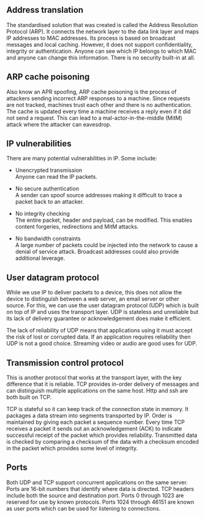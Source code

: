 ## Address translation

The standardised solution that was created is called the Address Resolution Protocol (ARP). It connects the network layer to the data link layer and maps IP addresses to MAC addresses. Its process is based on broadcast messages and local caching. However, it does not support confidentiality, integrity or authentication. Anyone can see which IP belongs to which MAC and anyone can change this information. There is no security built-in at all.

## ARP cache poisoning

Also know an APR spoofing, ARP cache poisoning is the process of attackers sending incorrect ARP responses to a machine. Since requests are not tracked, machines trust each other and there is no authentication. The cache is updated every time a machine receives a reply even if it did not send a request. This can lead to a mal-actor-in-the-middle (MitM) attack where the attacker can eavesdrop.

## IP vulnerabilities

There are many potential vulnerabilities in IP. Some include:

- Unencrypted transmission  
  Anyone can read the IP packets.

- No secure authentication  
  A sender can spoof source addresses making it difficult to trace a packet back to an attacker.

- No integrity checking  
  The entire packet, header and payload, can be modified. This enables content forgeries, redirections and MitM attacks.

- No bandwidth constraints  
  A large number of packets could be injected into the network to cause a denial of service attack. Broadcast addresses could also provide additional leverage.

## User datagram protocol

While we use IP to deliver packets to a device, this does not allow the device to distinguish between a web server, an email server or other source. For this, we can use the user datagram protocol (UDP) which is built on top of IP and uses the transport layer. UDP is stateless and unreliable but its lack of delivery guarantee or acknowledgement does make it efficient.

The lack of reliability of UDP means that applications using it must accept the risk of lost or corrupted data. If an application requires reliability then UDP is not a good choice. Streaming video or audio are good uses for UDP.

## Transmission control protocol

This is another protocol that works at the transport layer, with the key difference that it is reliable. TCP provides in-order delivery of messages and can distinguish multiple applications on the same host. Http and ssh are both built on TCP.

TCP is stateful so it can keep track of the connection state in memory. It packages a data stream into segments transported by IP. Order is maintained by giving each packet a sequence number. Every time TCP receives a packet it sends out an acknowledgement (ACK) to indicate successful receipt of the packet which provides reliability. Transmitted data is checked by comparing a checksum of the data with a checksum encoded in the packet which provides some level of integrity.

## Ports

Both UDP and TCP support concurrent applications on the same server. Ports are 16-bit numbers that identify where data is directed. TCP headers include both the source and destination port. Ports 0 through 1023 are reserved for use by known protocols. Ports 1024 through 46151 are known as user ports which can be used for listening to connections.

<!-- ## TCP data transfer -->
